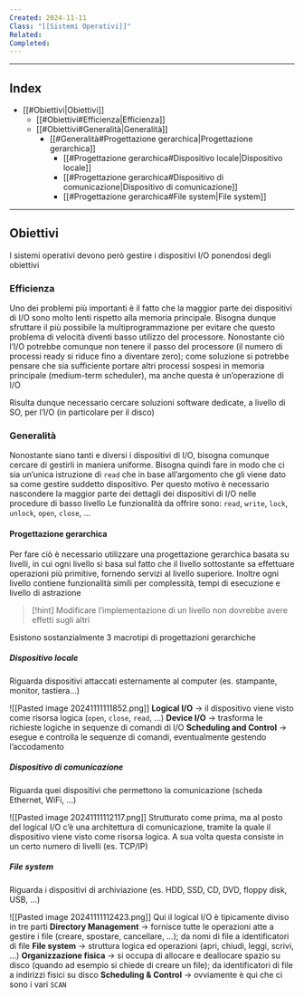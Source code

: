 ```yaml
---
Created: 2024-11-11
Class: "[[Sistemi Operativi]]"
Related: 
Completed:
---
```

---
## Index
- [[#Obiettivi|Obiettivi]]
	- [[#Obiettivi#Efficienza|Efficienza]]
	- [[#Obiettivi#Generalità|Generalità]]
		- [[#Generalità#Progettazione gerarchica|Progettazione gerarchica]]
			- [[#Progettazione gerarchica#Dispositivo locale|Dispositivo locale]]
			- [[#Progettazione gerarchica#Dispositivo di comunicazione|Dispositivo di comunicazione]]
			- [[#Progettazione gerarchica#File system|File system]]
---
## Obiettivi
I sistemi operativi devono però gestire i dispositivi I/O ponendosi degli obiettivi
### Efficienza
Uno dei problemi più importanti è il fatto che la maggior parte dei dispositivi di I/O sono molto lenti rispetto alla memoria principale. Bisogna dunque sfruttare il più possibile la multiprogrammazione per evitare che questo problema di velocità diventi basso utilizzo del processore.
Nonostante ciò l’I/O potrebbe comunque non tenere il passo del processore (il numero di processi ready si riduce fino a diventare zero); come soluzione si potrebbe pensare che sia sufficiente portare altri processi sospesi in memoria principale (medium-term scheduler), ma anche questa è un’operazione di I/O

Risulta dunque necessario cercare soluzioni software dedicate, a livello di SO, per l’I/O (in particolare per il disco)

### Generalità
Nonostante siano tanti e diversi i dispositivi di I/O, bisogna comunque cercare di gestirli in maniera uniforme.
Bisogna quindi fare in modo che ci sia un’unica istruzione di `read` che in base all’argomento che gli viene dato sa come gestire suddetto dispositivo. Per questo motivo è necessario nascondere la maggior parte dei dettagli dei dispositivi di I/O nelle procedure di basso livello
Le funzionalità da offrire sono: `read`, `write`, `lock`, `unlock`, `open`, `close`, …
#### Progettazione gerarchica
Per fare ciò è necessario utilizzare una progettazione gerarchica basata su livelli, in cui ogni livello si basa sul fatto che il livello sottostante sa effettuare operazioni più primitive, fornendo servizi al livello superiore.
Inoltre ogni livello contiene funzionalità simili per complessità, tempi di esecuzione e livello di astrazione

>[!hint]
>Modificare l’implementazione di un livello non dovrebbe avere effetti sugli altri

Esistono sostanzialmente 3 macrotipi di progettazioni gerarchiche

##### Dispositivo locale
Riguarda dispositivi attaccati esternamente al computer (es. stampante, monitor, tastiera…)

![[Pasted image 20241111111852.png]]
**Logical I/O** → il dispositivo viene visto come risorsa logica (`open`, `close`, `read`, …)
**Device I/O** → trasforma le richieste logiche in sequenze di comandi di I/O
**Scheduling and Control** → esegue e controlla le sequenze di comandi, eventualmente gestendo l’accodamento
##### Dispositivo di comunicazione
Riguarda quei dispositivi che permettono la comunicazione (scheda Ethernet, WiFi, …)

![[Pasted image 20241111112117.png]]
Strutturato come prima, ma al posto del logical I/O c’è una architettura di comunicazione, tramite la quale il dispositivo viene visto come risorsa logica. A sua volta questa consiste in un certo numero di livelli (es. TCP/IP)
##### File system
Riguarda i dispositivi di archiviazione (es. HDD, SSD, CD, DVD, floppy disk, USB, …)

![[Pasted image 20241111112423.png]]
Qui il logical I/O è tipicamente diviso in tre parti
**Directory Management** → fornisce tutte le operazioni atte a gestire i file (creare, spostare, cancellare, …); da nomi di file a identificatori di file
**File system** → struttura logica ed operazioni (apri, chiudi, leggi, scrivi, …)
**Organizzazione fisica** → si occupa di allocare e deallocare spazio su disco (quando ad esempio si chiede di creare un file); da identificatori di file a indirizzi fisici su disco
**Scheduling & Control** → ovviamente è qui che ci sono i vari `SCAN`